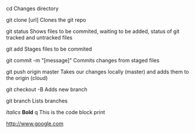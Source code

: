 cd
Changes directory

git clone [url]
Clones the git repo

git status
Shows files to be commited, waiting to be added, status of git tracked and untracked files

git add
Stages files to be commited

git commit -m "[message]"
Commits changes from staged files

git push origin master
Takes our changes locally (master) and adds them to the origin (cloud)

git checkout -B
Adds new branch

git branch
Lists branches

*Italics*
**Bold**
q
    This is the code block
    print


<http://www.google.com>

